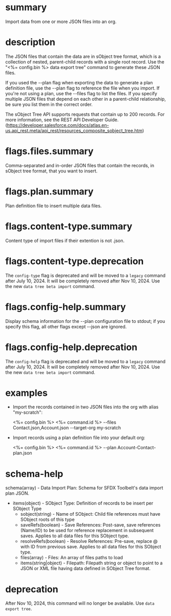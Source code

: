 # summary

Import data from one or more JSON files into an org.

# description

The JSON files that contain the data are in sObject tree format, which is a collection of nested, parent-child records with a single root record. Use the "<%= config.bin %> data export tree" command to generate these JSON files.

If you used the --plan flag when exporting the data to generate a plan definition file, use the --plan flag to reference the file when you import. If you're not using a plan, use the --files flag to list the files. If you specify multiple JSON files that depend on each other in a parent-child relationship, be sure you list them in the correct order.

The sObject Tree API supports requests that contain up to 200 records. For more information, see the REST API Developer Guide. (https://developer.salesforce.com/docs/atlas.en-us.api_rest.meta/api_rest/resources_composite_sobject_tree.htm)

# flags.files.summary

Comma-separated and in-order JSON files that contain the records, in sObject tree format, that you want to insert.

# flags.plan.summary

Plan definition file to insert multiple data files.

# flags.content-type.summary

Content type of import files if their extention is not .json.

# flags.content-type.deprecation

The `config-type` flag is deprecated and will be moved to a `legacy` command after July 10, 2024. It will be completely removed after Nov 10, 2024. Use the new `data tree beta import` command.

# flags.config-help.summary

Display schema information for the --plan configuration file to stdout; if you specify this flag, all other flags except --json are ignored.

# flags.config-help.deprecation

The `config-help` flag is deprecated and will be moved to a `legacy` command after July 10, 2024. It will be completely removed after Nov 10, 2024. Use the new `data tree beta import` command.

# examples

- Import the records contained in two JSON files into the org with alias "my-scratch":

  <%= config.bin %> <%= command.id %> --files Contact.json,Account.json --target-org my-scratch

- Import records using a plan definition file into your default org:

  <%= config.bin %> <%= command.id %> --plan Account-Contact-plan.json

# schema-help

schema(array) - Data Import Plan: Schema for SFDX Toolbelt's data import plan JSON.

- items(object) - SObject Type: Definition of records to be insert per SObject Type
  - sobject(string) - Name of SObject: Child file references must have SObject roots of this type
  - saveRefs(boolean) - Save References: Post-save, save references (Name/ID) to be used for reference replacement in subsequent saves. Applies to all data files for this SObject type.
  - resolveRefs(boolean) - Resolve References: Pre-save, replace @<reference> with ID from previous save. Applies to all data files for this SObject type.
  - files(array) - Files: An array of files paths to load
  - items(string|object) - Filepath: Filepath string or object to point to a JSON or XML file having data defined in SObject Tree format.

# deprecation

After Nov 10, 2024, this command will no longer be available. Use `data export tree`.
